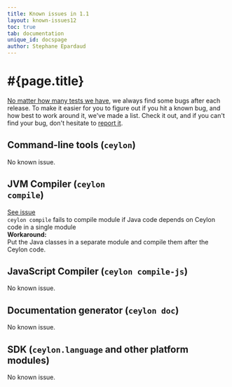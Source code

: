 ```yaml
---
title: Known issues in 1.1
layout: known-issues12
toc: true
tab: documentation
unique_id: docspage
author: Stephane Epardaud
---
```

# #{page.title}

[No matter how many tests we have](/blog/2012/02/02/how-we-test-ceylon/), 
we always find some bugs after each release. To make it easier for you to 
figure out if you hit a known bug, and how best to work around it, we've 
made a list. Check it out, and if you can't find your bug, don't hesitate 
to [report it](/code/issues/). 

## Command-line tools (<code>ceylon</code>)

No known issue.

## JVM Compiler (<code>ceylon compile</code>)

<div class="known-issue">
<a class="see" href="https://github.com/ceylon/ceylon-compiler/issues/470">See issue</a>
<div class="title"><code>ceylon compile</code> fails to compile module if Java code 
depends on Ceylon code in a single module</div>
<b>Workaround:</b>
<div class="workaround">Put the Java classes in a separate module and compile them
after the Ceylon code.</div>
</div>

## JavaScript Compiler (<code>ceylon compile-js</code>)

No known issue.

## Documentation generator (<code>ceylon doc</code>)

No known issue.

## SDK (<code>ceylon.language</code> and other platform modules)

No known issue.

